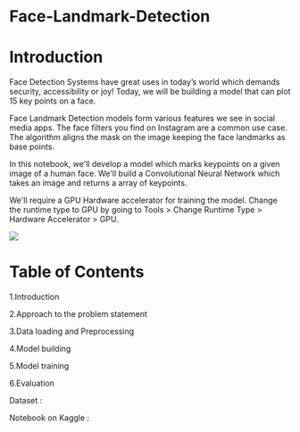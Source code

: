 # Face-Landmark-Detection

# **Introduction**

Face Detection Systems have great uses in today’s world which demands security, accessibility or joy! Today, we will be building a model that can plot 15 key points on a face.

Face Landmark Detection models form various features we see in social media apps. The face filters you find on Instagram are a common use case. The algorithm aligns the mask on the image keeping the face landmarks as base points.

In this notebook, we'll develop a model which marks keypoints on a given image of a human face. We'll build a Convolutional Neural Network which takes an image and returns a array of keypoints.

We'll require a GPU Hardware accelerator for training the model. Change the runtime type to GPU by going to Tools > Change Runtime Type > Hardware Accelerator > GPU.

![](https://miro.medium.com/max/2000/1*qNNr1hrFoaeAWru7VI0SbQ.png)

# **Table of Contents**
1.Introduction

2.Approach to the problem statement

3.Data loading and Preprocessing

4.Model building

5.Model training

6.Evaluation

Dataset : 

Notebook on Kaggle : 
